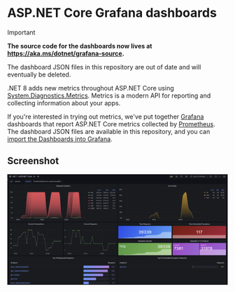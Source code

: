 
# ASP.NET Core Grafana dashboards

> [!IMPORTANT]
> **The source code for the dashboards now lives at https://aka.ms/dotnet/grafana-source.**
>
> The dashboard JSON files in this repository are out of date and will eventually be deleted.

.NET 8 adds new metrics throughout ASP.NET Core using [System.Diagnostics.Metrics](https://learn.microsoft.com/dotnet/core/diagnostics/compare-metric-apis#systemdiagnosticsmetrics). Metrics is a modern API for reporting and collecting information about your apps.

If you're interested in trying out metrics, we've put together [Grafana](https://grafana.com/) dashboards that report ASP.NET Core metrics collected by [Prometheus](https://prometheus.io/). The dashboard JSON files are available in this repository, and you can [import the Dashboards into Grafana](https://grafana.com/docs/grafana/latest/dashboards/manage-dashboards/#import-a-dashboard).

## Screenshot

![ASP.NET Core Grafana dashboard](./dashboard-screenshot.png)
